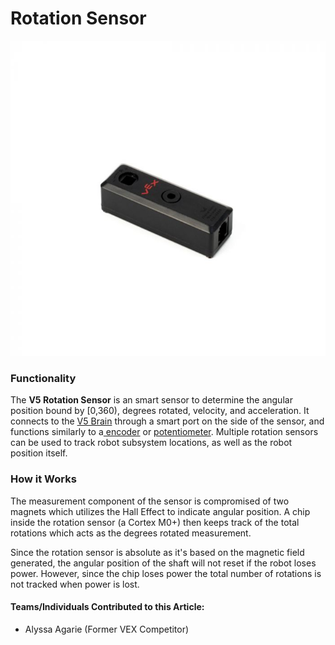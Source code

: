 # Rotation Sensor

![V5 Rotation Sensor](<../../../.gitbook/assets/image (39).png>)

### Functionality

The **V5 Rotation Sensor** is an smart sensor to determine the angular position bound by \[0,360), degrees rotated, velocity, and acceleration. It connects to the [V5 Brain](../../vex-electronics/vex-v5-brain/) through a smart port on the side of the sensor, and functions similarly to a[ encoder](../3-pin-adi-sensors/encoder.md) or [potentiometer](../3-pin-adi-sensors/potentiometer.md). Multiple rotation sensors can be used to track robot subsystem locations, as well as the robot position itself. 

### How it Works

The measurement component of the sensor is compromised of two magnets which utilizes the Hall Effect to indicate angular position. A chip inside the rotation sensor (a Cortex M0+) then keeps track of the total rotations which acts as the degrees rotated measurement.

Since the rotation sensor is absolute as it's based on the magnetic field generated, the angular position of the shaft will not reset if the robot loses power. However, since the chip loses power the total number of rotations is not tracked when power is lost.

#### Teams/Individuals Contributed to this Article:

* Alyssa Agarie (Former VEX Competitor)
